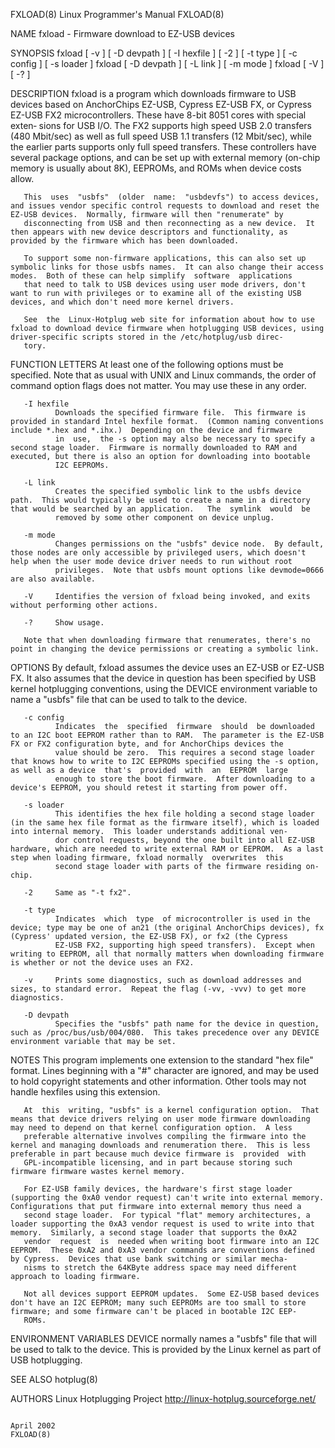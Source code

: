 FXLOAD(8)                                                                                 Linux Programmer's Manual                                                                                 FXLOAD(8)



NAME
       fxload - Firmware download to EZ-USB devices

SYNOPSIS
       fxload [ -v ] [ -D devpath ] [ -I hexfile ] [ -2 ] [ -t type ] [ -c config ] [ -s loader ]
       fxload [ -D devpath ] [ -L link ] [ -m mode ]
       fxload [ -V ] [ -? ]

DESCRIPTION
       fxload  is  a program which downloads firmware to USB devices based on AnchorChips EZ-USB, Cypress EZ-USB FX, or Cypress EZ-USB FX2 microcontrollers.  These have 8-bit 8051 cores with special exten‐
       sions for USB I/O.  The FX2 supports high speed USB 2.0 transfers (480 Mbit/sec) as well as full speed USB 1.1 transfers (12 Mbit/sec), while the earlier parts supports only  full  speed  transfers.
       These controllers have several package options, and can be set up with external memory (on-chip memory is usually about 8K), EEPROMs, and ROMs when device costs allow.

       This  uses  "usbfs"  (older  name:  "usbdevfs") to access devices, and issues vendor specific control requests to download and reset the EZ-USB devices.  Normally, firmware will then "renumerate" by
       disconnecting from USB and then reconnecting as a new device.  It then appears with new device descriptors and functionality, as provided by the firmware which has been downloaded.

       To support some non-firmware applications, this can also set up symbolic links for those usbfs names.  It can also change their access modes.  Both of these can help simplify  software  applications
       that need to talk to USB devices using user mode drivers, don't want to run with privileges or to examine all of the existing USB devices, and which don't need more kernel drivers.

       See  the  Linux-Hotplug web site for information about how to use fxload to download device firmware when hotplugging USB devices, using driver-specific scripts stored in the /etc/hotplug/usb direc‐
       tory.

FUNCTION LETTERS
       At least one of the following options must be specified.  Note that as usual with UNIX and Linux commands, the order of command option flags does not matter.  You may use these in any order.

       -I hexfile
              Downloads the specified firmware file.  This firmware is provided in standard Intel hexfile format.  (Common naming conventions include *.hex and *.ihx.)  Depending on the device and firmware
              in  use,  the -s option may also be necessary to specify a second stage loader.  Firmware is normally downloaded to RAM and executed, but there is also an option for downloading into bootable
              I2C EEPROMs.

       -L link
              Creates the specified symbolic link to the usbfs device path.  This would typically be used to create a name in a directory that would be searched by an application.   The  symlink  would  be
              removed by some other component on device unplug.

       -m mode
              Changes permissions on the "usbfs" device node.  By default, those nodes are only accessible by privileged users, which doesn't help when the user mode device driver needs to run without root
              privileges.  Note that usbfs mount options like devmode=0666 are also available.

       -V     Identifies the version of fxload being invoked, and exits without performing other actions.

       -?     Show usage.

       Note that when downloading firmware that renumerates, there's no point in changing the device permissions or creating a symbolic link.

OPTIONS
       By default, fxload assumes the device uses an EZ-USB or EZ-USB FX.  It also assumes that the device in question has been specified by USB kernel hotplugging conventions, using the DEVICE environment
       variable to name a "usbfs" file that can be used to talk to the device.

       -c config
              Indicates  the  specified  firmware  should  be downloaded to an I2C boot EEPROM rather than to RAM.  The parameter is the EZ-USB FX or FX2 configuration byte, and for AnchorChips devices the
              value should be zero.  This requires a second stage loader that knows how to write to I2C EEPROMs specified using the -s option, as well as a device  that's  provided  with  an  EEPROM  large
              enough to store the boot firmware.  After downloading to a device's EEPROM, you should retest it starting from power off.

       -s loader
              This identifies the hex file holding a second stage loader (in the same hex file format as the firmware itself), which is loaded into internal memory.  This loader understands additional ven‐
              dor control requests, beyond the one built into all EZ-USB hardware, which are needed to write external RAM or EEPROM.  As a last step when loading firmware, fxload normally  overwrites  this
              second stage loader with parts of the firmware residing on-chip.

       -2     Same as "-t fx2".

       -t type
              Indicates  which  type  of microcontroller is used in the device; type may be one of an21 (the original AnchorChips devices), fx (Cypress' updated version, the EZ-USB FX), or fx2 (the Cypress
              EZ-USB FX2, supporting high speed transfers).  Except when writing to EEPROM, all that normally matters when downloading firmware is whether or not the device uses an FX2.

       -v     Prints some diagnostics, such as download addresses and sizes, to standard error.  Repeat the flag (-vv, -vvv) to get more diagnostics.

       -D devpath
              Specifies the "usbfs" path name for the device in question, such as /proc/bus/usb/004/080.  This takes precedence over any DEVICE environment variable that may be set.

NOTES
       This program implements one extension to the standard "hex file" format.  Lines beginning with a "#" character are ignored, and may be used to hold copyright statements and other information.  Other
       tools may not handle hexfiles using this extension.

       At  this  writing, "usbfs" is a kernel configuration option.  That means that device drivers relying on user mode firmware downloading may need to depend on that kernel configuration option.  A less
       preferable alternative involves compiling the firmware into the kernel and managing downloads and renumeration there.  This is less preferable in part because much device firmware is  provided  with
       GPL-incompatible licensing, and in part because storing such firmware firmware wastes kernel memory.

       For EZ-USB family devices, the hardware's first stage loader (supporting the 0xA0 vendor request) can't write into external memory.  Configurations that put firmware into external memory thus need a
       second stage loader.  For typical "flat" memory architectures, a loader supporting the 0xA3 vendor request is used to write into that memory.  Similarly, a second stage loader that supports the 0xA2
       vendor  request  is  needed when writing boot firmware into an I2C EEPROM.  These 0xA2 and 0xA3 vendor commands are conventions defined by Cypress.  Devices that use bank switching or similar mecha‐
       nisms to stretch the 64KByte address space may need different approach to loading firmware.

       Not all devices support EEPROM updates.  Some EZ-USB based devices don't have an I2C EEPROM; many such EEPROMs are too small to store firmware; and some firmware can't be placed in bootable I2C EEP‐
       ROMs.

ENVIRONMENT VARIABLES
       DEVICE normally names a "usbfs" file that will be used to talk to the device.  This is provided by the Linux kernel as part of USB hotplugging.

SEE ALSO
       hotplug(8)

AUTHORS
       Linux Hotplugging Project http://linux-hotplug.sourceforge.net/



                                                                                                  April 2002                                                                                        FXLOAD(8)
